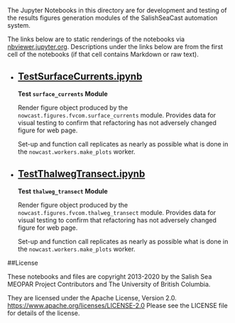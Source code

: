 The Jupyter Notebooks in this directory are for development and testing of
the results figures generation modules of the SalishSeaCast automation system.

The links below are to static renderings of the notebooks via
[nbviewer.jupyter.org](https://nbviewer.jupyter.org/).
Descriptions under the links below are from the first cell of the notebooks
(if that cell contains Markdown or raw text).

* ## [TestSurfaceCurrents.ipynb](https://nbviewer.jupyter.org/github/SalishSeaCast/SalishSeaNowcast/blob/main/research/TestSurfaceCurrents.ipynb)

    **Test `surface_currents` Module**

    Render figure object produced by the `nowcast.figures.fvcom.surface_currents` module.
    Provides data for visual testing to confirm that refactoring has not adversely changed figure for web page.

    Set-up and function call replicates as nearly as possible what is done in the `nowcast.workers.make_plots` worker.

* ## [TestThalwegTransect.ipynb](https://nbviewer.jupyter.org/github/SalishSeaCast/SalishSeaNowcast/blob/main/research/TestThalwegTransect.ipynb)

    **Test `thalweg_transect` Module**

    Render figure object produced by the `nowcast.figures.fvcom.thalweg_transect` module.
    Provides data for visual testing to confirm that refactoring has not adversely changed figure for web page.

    Set-up and function call replicates as nearly as possible what is done in the `nowcast.workers.make_plots` worker.


##License

These notebooks and files are copyright 2013-2020
by the Salish Sea MEOPAR Project Contributors
and The University of British Columbia.

They are licensed under the Apache License, Version 2.0.
https://www.apache.org/licenses/LICENSE-2.0
Please see the LICENSE file for details of the license.
